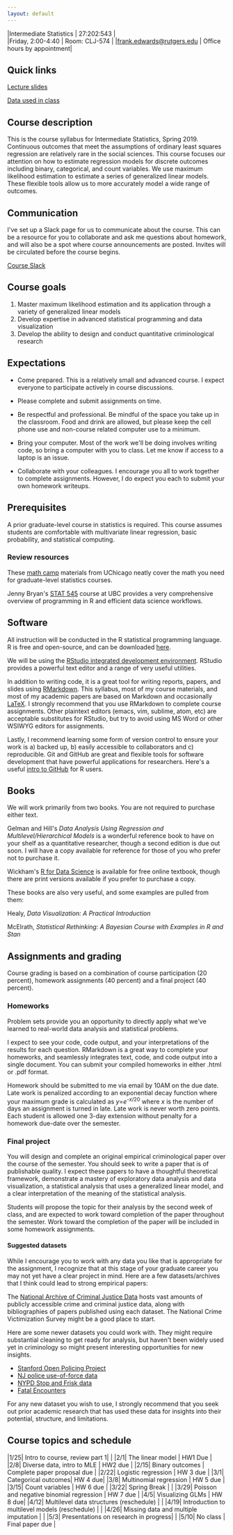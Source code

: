 ```yaml
---
layout: default
---
```


|Intermediate Statistics   | 27:202:543  |  
|Friday, 2:00-4:40   | Room: CLJ-574  |
|frank.edwards@rutgers.edu | Office hours by appointment|

## Quick links

[Lecture slides](https://github.com/f-edwards/intermediate_stats/tree/master/slides)

[Data used in class](https://github.com/f-edwards/intermediate_stats/tree/master/data)

## Course description

This is the course syllabus for Intermediate Statistics, Spring 2019. Continuous outcomes that meet the assumptions of ordinary least squares regression are relatively rare in the social sciences. This course focuses our attention on how to estimate regression models for discrete outcomes including binary, categorical, and count variables. We use maximum likelihood estimation to estimate a series of generalized linear models. These flexible tools allow us to more accurately model a wide range of outcomes.

## Communication

I've set up a Slack page for us to communicate about the course. This can be a resource for you to collaborate and ask me questions about homework, and will also be a spot where course announcements are posted. Invites will be circulated before the course begins.

[Course Slack](https://ru-intermed-stats.slack.com)

## Course goals

1. Master maximum likelihood estimation and its application through a variety of generalized linear models
2. Develop expertise in advanced statistical programming and data visualization 
3. Develop the ability to design and conduct quantitative criminological research

## Expectations

- Come prepared. This is a relatively small and advanced course. I expect everyone to participate actively in course discussions.

- Please complete and submit assignments on time. 

- Be respectful and professional. Be mindful of the space you take up in the classroom. Food and drink are allowed, but please keep the cell phone use and non-course related computer use to a minimum. 

- Bring your computer. Most of the work we'll be doing involves writing code, so bring a computer with you to class. Let me know if access to a laptop is an issue.

- Collaborate with your colleagues. I encourage you all to work together to complete assignments. However, I do expect you each to submit your own homework writeups. 

## Prerequisites

A prior graduate-level course in statistics is required. This course assumes students are comfortable with multivariate linear regression, basic probability, and statistical computing.

### Review resources

These [math camp](https://github.com/math-camp/course) materials from UChicago neatly cover the math you need for graduate-level statistics courses.

Jenny Bryan's [STAT 545](http://stat545.com/) course at UBC provides a very comprehensive overview of programming in R and efficient data science workflows.

## Software

All instruction will be conducted in the R statistical programming language. R is free and open-source, and can be downloaded [here](https://cran.r-project.org/).

We will be using the [RStudio integrated development environment](https://www.rstudio.com/products/rstudio/download/). RStudio provides a powerful text editor and a range of very useful utilities. 

In addition to writing code, it is a great tool for writing reports, papers, and slides using [RMarkdown](https://rmarkdown.rstudio.com/lesson-1.html). This syllabus, most of my course materials, and most of my academic papers are based on Markdown and occasionally [LaTeX](https://www.overleaf.com/learn/latex/Learn_LaTeX_in_30_minutes). I strongly recommend that you use RMarkdown to complete course assignments. Other plaintext editors (emacs, vim, sublime, atom, etc) are acceptable substitutes for RStudio, but try to avoid using MS Word or other WSIWYG editors for assignments.  

Lastly, I recommend learning some form of version control to ensure your work is a) backed up, b) easily accessible to collaborators and c) reproducible. Git and GitHub are great and flexible tools for software development that have powerful applications for researchers. Here's a useful [intro to GitHub](https://happygitwithr.com/) for R users.

## Books

We will work primarily from two books. You are not required to purchase either text.

Gelman and Hill's *Data Analysis Using Regression and Multilevel/Hierarchical Models* is a wonderful reference book to have on your shelf as a quantitative researcher, though a second edition is due out soon. I will have a copy available for reference for those of you who prefer not to purchase it.

Wickham's [R for Data Science](https://r4ds.had.co.nz/) is available for free online textbook, though there are print versions available if you prefer to purchase a copy.

These books are also very useful, and some examples are pulled from them:

Healy, *Data Visualization: A Practical Introduction*

McElrath, *Statistical Rethinking: A Bayesian Course with Examples in R and Stan*

## Assignments and grading

Course grading is based on a combination of course participation (20 percent), homework assignments (40 percent) and a final project (40 percent). 

### Homeworks

Problem sets provide you an opportunity to directly apply what we've learned to real-world data analysis and statistical problems. 

I expect to see your code, code output, and your interpretations of the results for each question. RMarkdown is a great way to complete your homeworks, and seamlessly integrates text, code, and code output into a single document. You can submit your compiled homeworks in either .html or .pdf format.

Homework should be submitted to me via email by 10AM on the due date. Late work is penalized according to an exponential decay function where your maximum grade is calculated as *y*=*e*<sup>-*x*/20</sup> where *x* is the number of days an assignment is turned in late. Late work is never worth zero points. Each student is allowed one 3-day extension without penalty for a homework due-date over the semester. 

### Final project

You will design and complete an original empirical criminological paper over the course of the semester. You should seek to write a paper that is of publishable quality. I expect these papers to have a thoughtful theoretical framework, demonstrate a mastery of exploratory data analysis and data visualization, a statistical analysis that uses a generalized linear model, and a clear interpretation of the meaning of the statistical analysis.

Students will propose the topic for their analysis by the second week of class, and are expected to work toward completion of the paper throughout the semester. Work toward the completion of the paper will be included in some homework assignments. 

#### Suggested datasets

While I encourage you to work with any data you like that is appropriate for the assignment, I recognize that at this stage of your graduate career you may not yet have a clear project in mind. Here are a few datasets/archives that I think could lead to strong empirical papers:

The [National Archive of Criminal Justice Data](https://www.icpsr.umich.edu/icpsrweb/content/NACJD/learning-data-guides.html) hosts vast amounts of publicly accessible crime and criminal justice data, along with bibliographies of papers published using each dataset. The National Crime Victimization Survey might be a good place to start.

Here are some newer datasets you could work with. They might require substantial cleaning to get ready for analysis, but haven't been widely used yet in criminology so might present interesting opportunities for new insights.

- [Stanford Open Policing Project](https://openpolicing.stanford.edu/)
- [NJ police use-of-force data](https://www.propublica.org/datastore/dataset/police-use-of-force-new-jersey)
- [NYPD Stop and Frisk data](https://www1.nyc.gov/site/nypd/stats/reports-analysis/stopfrisk.page)
- [Fatal Encounters](https://www.fatalencounters.org/)

For any new dataset you wish to use, I strongly recommend that you seek out prior academic research that has used these data for insights into their potential, structure, and limitations.

## Course topics and schedule

|1/25| Intro to course, review part 1| |
|2/1| The linear model | HW1 Due |
|2/8| Diverse data, intro to MLE | HW2 due |
|2/15| Binary outcomes | Complete paper proposal due |
|2/22| Logistic regression | HW 3 due |
|3/1| Categorical outcomes| HW 4 due|
|3/8| Multinomial regression | HW 5 due |
|3/15| Count variables | HW 6 due |
|3/22| Spring Break | |
|3/29| Poisson and negative binomial regression | HW 7 due |
|4/5| Visualizing GLMs | HW 8 due|
|4/12| Multilevel data structures (reschedule) | |
|4/19| Introduction to multilevel models (reschedule) | |
|4/26| Missing data and multiple imputation | |
|5/3| Presentations on research in progress| |
|5/10| No class | Final paper due |




